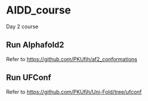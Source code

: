 # AIDD_course
Day 2 course

## Run Alphafold2
Refer to https://github.com/PKUfjh/af2_conformations

## Run UFConf
Refer to https://github.com/PKUfjh/Uni-Fold/tree/ufconf